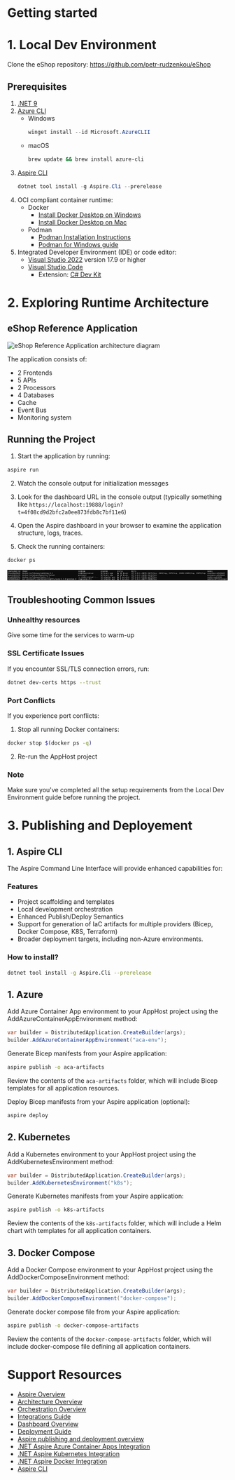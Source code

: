 # Getting started

# 1. Local Dev Environment

Clone the eShop repository: https://github.com/petr-rudzenkou/eShop

## Prerequisites
1. [.NET 9](https://dotnet.microsoft.com/en-us/download)
2. [Azure CLI](https://learn.microsoft.com/en-us/cli/azure/install-azure-cli)
   - Windows
     ```powershell
     winget install --id Microsoft.AzureCLII
     ```
   - macOS
     ```bash
     brew update && brew install azure-cli
     ```
3. [Aspire CLI](https://learn.microsoft.com/en-us/dotnet/aspire/cli/install)
     ```powershell
     dotnet tool install -g Aspire.Cli --prerelease
     ```
4. OCI compliant container runtime:
   - Docker
      - [Install Docker Desktop on Windows](https://docs.docker.com/desktop/setup/install/windows-install/)
      - [Install Docker Desktop on Mac](https://docs.docker.com/desktop/setup/install/mac-install/)
   - Podman
      - [Podman Installation Instructions](https://podman.io/docs/installation)
      - [Podman for Windows guide](https://github.com/containers/podman/blob/main/docs/tutorials/podman-for-windows.md)
5. Integrated Developer Environment (IDE) or code editor:
   - [Visual Studio 2022](https://visualstudio.microsoft.com/vs/) version 17.9 or higher
   - [Visual Studio Code](https://code.visualstudio.com/)
     - Extension: [C# Dev Kit](https://marketplace.visualstudio.com/items?itemName=ms-dotnettools.csdevkit)

# 2. Exploring Runtime Architecture

## eShop Reference Application

![eShop Reference Application architecture diagram](img/eshop_architecture.png)

The application consists of:
 - 2 Frontends
 - 5 APIs
 - 2 Processors
 - 4 Databases
 - Cache
 - Event Bus
 - Monitoring system

## Running the Project

1. Start the application by running:

```bash
aspire run
```

2. Watch the console output for initialization messages

3. Look for the dashboard URL in the console output (typically something like `https://localhost:19888/login?t=4f08cd9d2bfc2a0ee873fdb8c7bf11e6`)

4. Open the Aspire dashboard in your browser to examine the application structure, logs, traces.

5. Check the running containers:

```bash
docker ps
```

![Container list](img/container_list.png)

## Troubleshooting Common Issues

### Unhealthy resources
Give some time for the services to warm-up

### SSL Certificate Issues
If you encounter SSL/TLS connection errors, run:

```bash
dotnet dev-certs https --trust
```

### Port Conflicts
If you experience port conflicts:
1. Stop all running Docker containers:

```bash
docker stop $(docker ps -q)
```

2. Re-run the AppHost project

### Note
Make sure you've completed all the setup requirements from the Local Dev Environment guide before running the project.

# 3. Publishing and Deployement

## 1. Aspire CLI
The Aspire Command Line Interface will provide enhanced capabilities for:

### Features
- Project scaffolding and templates
- Local development orchestration
- Enhanced Publish/Deploy Semantics
- Support for generation of IaC artifacts for multiple providers (Bicep, Docker Compose, K8S, Terraform)
- Broader deployment targets, including non-Azure environments.

### How to install?

```bash
dotnet tool install -g Aspire.Cli --prerelease
```

## 1. Azure

Add Azure Container App environment to your AppHost project using the AddAzureContainerAppEnvironment method:

```csharp
var builder = DistributedApplication.CreateBuilder(args);
builder.AddAzureContainerAppEnvironment("aca-env");
```

Generate Bicep manifests from your Aspire application:

```bash
aspire publish -o aca-artifacts
```

Review the contents of the `aca-artifacts` folder, which will include Bicep templates for all application resources.

Deploy Bicep manifests from your Aspire application (optional):

```bash
aspire deploy
```

## 2. Kubernetes

Add a Kubernetes environment to your AppHost project using the AddKubernetesEnvironment method:

```csharp
var builder = DistributedApplication.CreateBuilder(args);
builder.AddKubernetesEnvironment("k8s");
```

Generate Kubernetes manifests from your Aspire application:

```bash
aspire publish -o k8s-artifacts
```

Review the contents of the `k8s-artifacts` folder, which will include a Helm chart with templates for all application containers.

## 3. Docker Compose

Add a Docker Compose environment to your AppHost project using the AddDockerComposeEnvironment method:

```csharp
var builder = DistributedApplication.CreateBuilder(args);
builder.AddDockerComposeEnvironment("docker-compose");
```

Generate docker compose file from your Aspire application:

```bash
aspire publish -o docker-compose-artifacts
```

Review the contents of the `docker-compose-artifacts` folder, which will include docker-compose file defining all application containers.

# Support Resources
- [Aspire Overview](https://learn.microsoft.com/en-us/dotnet/aspire/get-started/aspire-overview)
- [Architecture Overview](https://learn.microsoft.com/en-us/dotnet/aspire/architecture/overview)
- [Orchestration Overview](https://learn.microsoft.com/en-us/dotnet/aspire/fundamentals/app-host-overview)
- [Integrations Guide](https://learn.microsoft.com/en-us/dotnet/aspire/fundamentals/integrations-overview)
- [Dashboard Overview](https://learn.microsoft.com/en-us/dotnet/aspire/fundamentals/dashboard/overview)
- [Deployment Guide](https://learn.microsoft.com/en-us/dotnet/aspire/deployment/overview)
- [Aspire publishing and deployment overview](https://learn.microsoft.com/en-us/dotnet/aspire/deployment/overview)
- [.NET Aspire Azure Container Apps Integration](https://learn.microsoft.com/en-us/dotnet/aspire/azure/configure-aca-environments)
- [.NET Aspire Kubernetes Integration](https://learn.microsoft.com/en-us/dotnet/aspire/deployment/kubernetes-integration)
- [.NET Aspire Docker Integration](https://learn.microsoft.com/en-us/dotnet/aspire/deployment/docker-integration)
- [Aspire CLI](https://learn.microsoft.com/en-us/dotnet/aspire/cli/install)